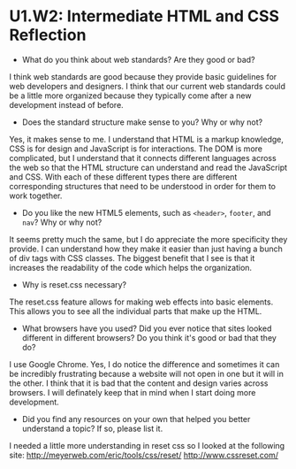 # U1.W2: Intermediate HTML and CSS Reflection

* What do you think about web standards? Are they good or bad?

I think web standards are good because they provide basic guidelines for web developers and designers. I think that our current web standards could be a little more organized because they typically come after a new development instead of before. 

* Does the standard structure make sense to you? Why or why not?

Yes, it makes sense to me. I understand that HTML is a markup knowledge, CSS is for design and JavaScript is for interactions. The DOM is more complicated, but I understand that it connects different languages across the web so that the HTML structure can understand and read the JavaScript and CSS. With each of these different types there are different corresponding structures that need to be understood in order for them to work together. 

* Do you like the new HTML5 elements, such as `<header>`, `footer`, and `nav`? Why or why not?

It seems pretty much the same, but I do appreciate the more specificity they provide. I can understand how they make it easier than just having a bunch of div tags with CSS classes. The biggest benefit that I see is that it increases the readability of the code which helps the organization.

* Why is reset.css necessary? 

The reset.css feature allows for making web effects into basic elements. This allows you to see all the individual parts that make up the HTML.

* What browsers have you used? Did you ever notice that sites looked different in different browsers? Do you think it's good or bad that they do?

I use Google Chrome. Yes, I do notice the difference and sometimes it can be incredibly frustrating because a website will not open in one but it will in the other. I think that it is bad that the content and design varies across browsers. I will definately keep that in mind when I start doing more development. 

* Did you find any resources on your own that helped you better understand a topic? If so, please list it.

I needed a little more understanding in reset css so I looked at the following site:
http://meyerweb.com/eric/tools/css/reset/ http://www.cssreset.com/

